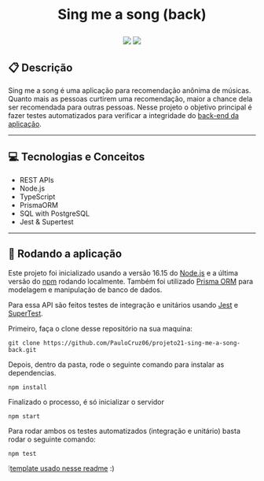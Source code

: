 # <p align = "center"> Sing me a song (back) </p>


<p align = "center">
   <img src="https://img.shields.io/badge/author-PauloCruz06-4dae71?style=flat-square" />
   <img src="https://img.shields.io/github/languages/count/PauloCruz06/projeto21-sing-me-a-song-back?color=4dae71&style=flat-square" />
</p>


##  :clipboard: Descrição

Sing me a song é uma aplicação para recomendação anônima de músicas. Quanto mais as pessoas curtirem uma recomendação, maior a chance dela ser recomendada para outras pessoas. Nesse projeto o objetivo principal é fazer testes automatizados para verificar a integridade do [back-end da aplicação](https://github.com/driven-projects/sing-me-a-song/tree/main/back-end).

***

## :computer:	 Tecnologias e Conceitos

- REST APIs
- Node.js
- TypeScript
- PrismaORM
- SQL with PostgreSQL
- Jest & Supertest


***

## 🏁 Rodando a aplicação

Este projeto foi inicializado usando a versão 16.15 do [Node.js](https://nodejs.org/en/download/) e a última versão do [npm](https://www.npmjs.com/) rodando localmente. Também foi utilizado [Prisma ORM](https://github.com/prisma/prisma) para modelagem e manipulação de banco de dados.

Para essa API são feitos testes de integração e unitários usando [Jest](https://github.com/facebook/jest) e [SuperTest](https://github.com/visionmedia/supertest).

Primeiro, faça o clone desse repositório na sua maquina:

```
git clone https://github.com/PauloCruz06/projeto21-sing-me-a-song-back.git
```

Depois, dentro da pasta, rode o seguinte comando para instalar as dependencias.

```
npm install
```

Finalizado o processo, é só inicializar o servidor
```
npm start
```

Para rodar ambos os testes automatizados (integração e unitário) basta rodar o seguinte comando:
```
npm test
```

:grey_exclamation:[template usado nesse readme](https://gist.github.com/luanalessa/7f98467a5ed62d00dcbde67d4556a1e4#file-readme-md) :)
